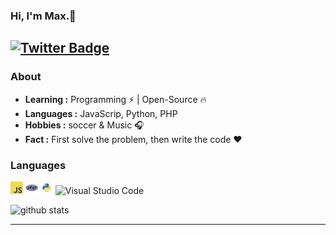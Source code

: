 ### Hi, I'm Max.👋

[![Twitter Badge](https://img.shields.io/badge/-iMaxiDroiid-1ca0f1?style=flat-square&logo=twitter&logoColor=white&link=https://twitter.com/iMaxiDroiid)](https://twitter.com/iMaxiDroiid)
---------------------------------------------------------------------------------------------------------------------------------------------------------------------------------
### About

-  **Learning :** Programming :zap: | Open-Source :fire:	
-  **Languages :** JavaScrip, Python, PHP
-  **Hobbies :** soccer & Music :headphones:
-  **Fact :** First solve the problem, then write the code :heart: 

### Languages 

<code><img height="20" src="https://raw.githubusercontent.com/github/explore/80688e429a7d4ef2fca1e82350fe8e3517d3494d/topics/javascript/javascript.png"></code>
<code><img height="20" src="https://raw.githubusercontent.com/github/explore/80688e429a7d4ef2fca1e82350fe8e3517d3494d/topics/php/php.png"></code>
<code><img height="20" src="https://raw.githubusercontent.com/github/explore/80688e429a7d4ef2fca1e82350fe8e3517d3494d/topics/python/python.png"></code>
![Visual Studio Code](https://img.shields.io/badge/Visual_Studio_Code-007ACC?style=flat-square&logo=Visual-Studio-Code&logoColor=white)


![github stats](https://github-readme-stats.vercel.app/api?username=maxiDroiid&show_icons=true)

---------------------------------------------------------------------------------------------------------------------------------------------------------------------------------



